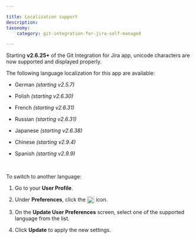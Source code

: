 ```yaml
---

title: Localization support
description:
taxonomy:
    category: git-integration-for-jira-self-managed

---
```

Starting **v2.6.25+** of the Git Integration for Jira app, unicode characters are now supported and displayed properly.

The following language localization for this app are available:

*   German _(starting v2.5.7)_

*   Polish _(starting v2.6.30)_

*   French _(starting v2.6.31)_

*   Russian _(starting v2.6.31)_

*   Japanese _(starting v2.6.38)_

*   Chinese _(starting v2.9.4)_

*   Spanish _(starting v2.9.9)_

<br>

To switch to another language:

1.  Go to your **User Profile**.

2.  Under **Preferences**, click the <img src='/wp-conteont/uploads/gij-edit-icon-dark.png' width=20 height=20 style='vertical-align: middle'> icon.

3.  On the **Update User Preferences** screen, select one of the supported language from the list.

4.  Click **Update** to apply the new settings.

